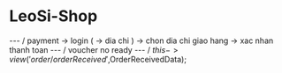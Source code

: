 # LeoSi-Shop
--- / payment -> login ( -> dia chi ) -> chon dia chi giao hang -> xac nhan thanh toan
--- / voucher no ready
--- / $this->view('order/orderReceived',$OrderReceivedData);